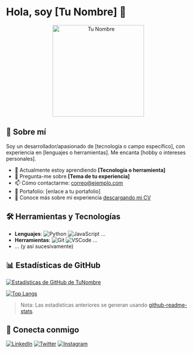 # Hola, soy [Tu Nombre] 👋

<p align="center">
  <img src="url_a_tu_foto" width="250" alt="Tu Nombre">
</p>

## 📌 Sobre mí

Soy un desarrollador/apasionado de [tecnología o campo específico], con experiencia en [lenguajes o herramientas]. Me encanta [hobby o intereses personales].

- 🌱 Actualmente estoy aprendiendo **[Tecnología o herramienta]**
- 💬 Pregunta-me sobre **[Tema de tu experiencia]**
- 📫 Cómo contactarme: [correo@ejemplo.com](mailto:correo@ejemplo.com)
- 🎨 Portafolio: [enlace a tu portafolio]
- 📄 Conoce más sobre mi experiencia [descargando mi CV](enlace_a_tu_CV)

## 🛠 Herramientas y Tecnologías

- **Lenguajes**: ![Python](https://img.shields.io/badge/-Python-3776AB?logo=python&logoColor=white) ![JavaScript](https://img.shields.io/badge/-JavaScript-F7DF1E?logo=javascript&logoColor=black) ...
- **Herramientas**: ![Git](https://img.shields.io/badge/-Git-F05032?logo=git&logoColor=white) ![VSCode](https://img.shields.io/badge/-VSCode-007ACC?logo=visual-studio-code&logoColor=white) ...
- ... (y así sucesivamente)

## 📊 Estadísticas de GitHub

[![Estadísticas de GitHub de TuNombre](https://github-readme-stats.vercel.app/api?username=tu_nombre_de_usuario&show_icons=true&theme=tokyonight)](https://github.com/anuraghazra/github-readme-stats)

[![Top Langs](https://github-readme-stats.vercel.app/api/top-langs/?username=tu_nombre_de_usuario&layout=compact&theme=tokyonight)](https://github.com/anuraghazra/github-readme-stats)

> Nota: Las estadísticas anteriores se generan usando [github-readme-stats](https://github.com/anuraghazra/github-readme-stats).

## 🤝 Conecta conmigo

[![LinkedIn](https://img.shields.io/badge/-LinkedIn-0077B5?logo=linkedin&logoColor=white)](tu_enlace_de_linkedin)
[![Twitter](https://img.shields.io/badge/-Twitter-1DA1F2?logo=twitter&logoColor=white)](tu_enlace_de_twitter)
[![Instagram](https://img.shields.io/badge/-Instagram-E4405F?logo=instagram&logoColor=white)](tu_enlace_de_instagram)
